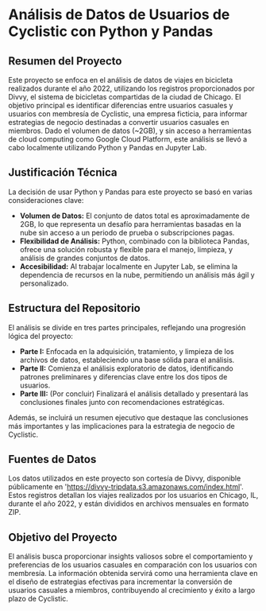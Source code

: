 # Análisis de Datos de Usuarios de Cyclistic con Python y Pandas

## Resumen del Proyecto

Este proyecto se enfoca en el análisis de datos de viajes en bicicleta realizados durante el año 2022, utilizando los registros proporcionados por Divvy, el sistema de bicicletas compartidas de la ciudad de Chicago. El objetivo principal es identificar diferencias entre usuarios casuales y usuarios con membresía de Cyclistic, una empresa ficticia, para informar estrategias de negocio destinadas a convertir usuarios casuales en miembros. Dado el volumen de datos (~2GB), y sin acceso a herramientas de cloud computing como Google Cloud Platform, este análisis se llevó a cabo localmente utilizando Python y Pandas en Jupyter Lab.

## Justificación Técnica

La decisión de usar Python y Pandas para este proyecto se basó en varias consideraciones clave:
- **Volumen de Datos:** El conjunto de datos total es aproximadamente de 2GB, lo que representa un desafío para herramientas basadas en la nube sin acceso a un periodo de prueba o subscripciones pagas.
- **Flexibilidad de Análisis:** Python, combinado con la biblioteca Pandas, ofrece una solución robusta y flexible para el manejo, limpieza, y análisis de grandes conjuntos de datos.
- **Accesibilidad:** Al trabajar localmente en Jupyter Lab, se elimina la dependencia de recursos en la nube, permitiendo un análisis más ágil y personalizado.

## Estructura del Repositorio

El análisis se divide en tres partes principales, reflejando una progresión lógica del proyecto:
- **Parte I:** Enfocada en la adquisición, tratamiento, y limpieza de los archivos de datos, estableciendo una base sólida para el análisis.
- **Parte II:** Comienza el análisis exploratorio de datos, identificando patrones preliminares y diferencias clave entre los dos tipos de usuarios.
- **Parte III:** (Por concluir) Finalizará el análisis detallado y presentará las conclusiones finales junto con recomendaciones estratégicas.

Además, se incluirá un resumen ejecutivo que destaque las conclusiones más importantes y las implicaciones para la estrategia de negocio de Cyclistic.

## Fuentes de Datos

Los datos utilizados en este proyecto son cortesía de Divvy, disponible públicamente en 'https://divvy-tripdata.s3.amazonaws.com/index.html'. Estos registros detallan los viajes realizados por los usuarios en Chicago, IL, durante el año 2022, y están divididos en archivos mensuales en formato ZIP.

## Objetivo del Proyecto

El análisis busca proporcionar insights valiosos sobre el comportamiento y preferencias de los usuarios casuales en comparación con los usuarios con membresía. La información obtenida servirá como una herramienta clave en el diseño de estrategias efectivas para incrementar la conversión de usuarios casuales a miembros, contribuyendo al crecimiento y éxito a largo plazo de Cyclistic.
